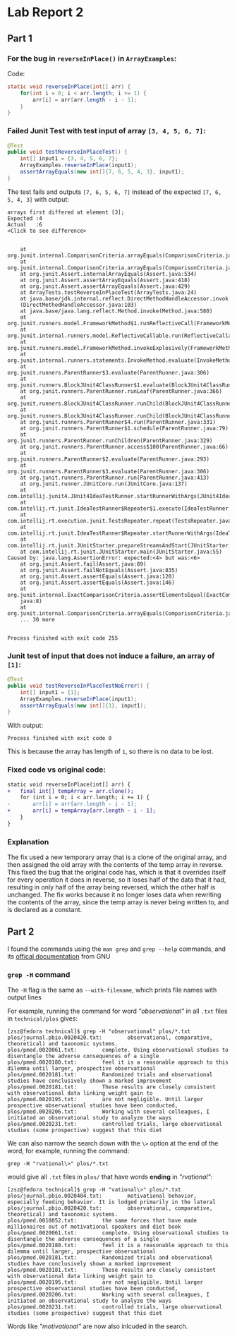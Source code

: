 # Lab Report 2

## Part 1

### For the bug in `reverseInPlace()` in `ArrayExamples`:

Code:

```java
static void reverseInPlace(int[] arr) {
    for(int i = 0; i < arr.length; i += 1) {
        arr[i] = arr[arr.length - i - 1];
    }
}
```

### Failed Junit Test with test input of array `[3, 4, 5, 6, 7]`:

```java
@Test
public void testReverseInPlaceTest() {
    int[] input1 = {3, 4, 5, 6, 7};
    ArrayExamples.reverseInPlace(input1);
    assertArrayEquals(new int[]{7, 6, 5, 4, 3}, input1);
}
```

The test fails and outputs `[7, 6, 5, 6, 7]` instead  of the expected `[7, 6, 5, 4, 3]` with
output:

```
arrays first differed at element [3]; 
Expected :4
Actual   :6
<Click to see difference>


	at org.junit.internal.ComparisonCriteria.arrayEquals(ComparisonCriteria.java:78)
	at org.junit.internal.ComparisonCriteria.arrayEquals(ComparisonCriteria.java:28)
	at org.junit.Assert.internalArrayEquals(Assert.java:534)
	at org.junit.Assert.assertArrayEquals(Assert.java:418)
	at org.junit.Assert.assertArrayEquals(Assert.java:429)
	at ArrayTests.testReverseInPlaceTest(ArrayTests.java:24)
	at java.base/jdk.internal.reflect.DirectMethodHandleAccessor.invok
    (DirectMethodHandleAccessor.java:103)
	at java.base/java.lang.reflect.Method.invoke(Method.java:580)
	at org.junit.runners.model.FrameworkMethod$1.runReflectiveCall(FrameworkMethod.java:59)
	at org.junit.internal.runners.model.ReflectiveCallable.run(ReflectiveCallable.java:12)
	at org.junit.runners.model.FrameworkMethod.invokeExplosively(FrameworkMethod.java:56)
	at org.junit.internal.runners.statements.InvokeMethod.evaluate(InvokeMethod.java:17)
	at org.junit.runners.ParentRunner$3.evaluate(ParentRunner.java:306)
	at org.junit.runners.BlockJUnit4ClassRunner$1.evaluate(BlockJUnit4ClassRunner.java:100)
	at org.junit.runners.ParentRunner.runLeaf(ParentRunner.java:366)
	at org.junit.runners.BlockJUnit4ClassRunner.runChild(BlockJUnit4ClassRunner.java:103)
	at org.junit.runners.BlockJUnit4ClassRunner.runChild(BlockJUnit4ClassRunner.java:63)
	at org.junit.runners.ParentRunner$4.run(ParentRunner.java:331)
	at org.junit.runners.ParentRunner$1.schedule(ParentRunner.java:79)
	at org.junit.runners.ParentRunner.runChildren(ParentRunner.java:329)
	at org.junit.runners.ParentRunner.access$100(ParentRunner.java:66)
	at org.junit.runners.ParentRunner$2.evaluate(ParentRunner.java:293)
	at org.junit.runners.ParentRunner$3.evaluate(ParentRunner.java:306)
	at org.junit.runners.ParentRunner.run(ParentRunner.java:413)
	at org.junit.runner.JUnitCore.run(JUnitCore.java:137)
	at com.intellij.junit4.JUnit4IdeaTestRunner.startRunnerWithArgs(JUnit4IdeaTestRunner.java:69)
	at com.intellij.rt.junit.IdeaTestRunner$Repeater$1.execute(IdeaTestRunner.java:38)
	at com.intellij.rt.execution.junit.TestsRepeater.repeat(TestsRepeater.java:11)
	at com.intellij.rt.junit.IdeaTestRunner$Repeater.startRunnerWithArgs(IdeaTestRunner.java:35)
	at com.intellij.rt.junit.JUnitStarter.prepareStreamsAndStart(JUnitStarter.java:232)
	at com.intellij.rt.junit.JUnitStarter.main(JUnitStarter.java:55)
Caused by: java.lang.AssertionError: expected:<4> but was:<6>
	at org.junit.Assert.fail(Assert.java:89)
	at org.junit.Assert.failNotEquals(Assert.java:835)
	at org.junit.Assert.assertEquals(Assert.java:120)
	at org.junit.Assert.assertEquals(Assert.java:146)
	at org.junit.internal.ExactComparisonCriteria.assertElementsEqual(ExactComparisonCriteria
    java:8)
	at org.junit.internal.ComparisonCriteria.arrayEquals(ComparisonCriteria.java:76)
	... 30 more


Process finished with exit code 255
```

### Junit test of input that does not induce a failure, an array of `[1]`:

```java
@Test
public void testReverseInPlaceTestNoError() {
    int[] input1 = {1};
    ArrayExamples.reverseInPlace(input1);
    assertArrayEquals(new int[]{1}, input1);
}
```

With output:

```
Process finished with exit code 0
```

This is because the array has length of `1`, so there is no data to be lost.

### Fixed code vs original code:

```diff
static void reverseInPlace(int[] arr) {
+   final int[] tempArray = arr.clone();
    for (int i = 0; i < arr.length; i += 1) {
-       arr[i] = arr[arr.length - i - 1];
+       arr[i] = tempArray[arr.length - i - 1];
    }
}
```
### Explanation

The fix used a new temporary array that is a clone of the original array, and then assigned the
old array with the contents of the temp array in reverse. This fixed the bug that the original
code has, which is that it overrides itself for every operation it does in reverse, so it loses
half of the data that it had, resulting in only half of the array being reversed, which the other
half is unchanged. The fix works because it no longer loses data when rewriting the contents of 
the array, since the temp array is never being written to, and is declared as a constant.

## Part 2

I found the commands using the `man grep` and `grep --help` commands, and its
[offical documentation](https://www.gnu.org/software/grep/manual/) from GNU

### `grep -H` command

The `-H` flag is the same as `--with-filename`, which prints file names with output lines

For example, running the command for word _"observational"_ in all `.txt` files in `technical/plos`
gives:

```
[zsz@fedora technical]$ grep -H "observational" plos/*.txt
plos/journal.pbio.0020420.txt:        observational, comparative, theoretical) and taxonomic systems.
plos/pmed.0020061.txt:        complete. Using observational studies to disentangle the adverse consequences of a single
plos/pmed.0020180.txt:        feel it is a reasonable approach to this dilemma until larger, prospective observational
plos/pmed.0020181.txt:        Randomized trials and observational studies have conclusively shown a marked improvement
plos/pmed.0020181.txt:        These results are closely consistent with observational data linking weight gain to
plos/pmed.0020195.txt:        are not negligible. Until larger prospective observational studies have been conducted,
plos/pmed.0020206.txt:        Working with several colleagues, I initiated an observational study to analyze the ways
plos/pmed.0020231.txt:        controlled trials, large observational studies (some prospective) suggest that this diet
```

We can also narrow the search down with the `\>` option at the end of the word, for example, 
running the command:

`grep -H "rvational\>" plos/*.txt` 

would give all `.txt` files in `plos/` that have words **ending** in _"rvational"_:

```
[zsz@fedora technical]$ grep -H "vational\>" plos/*.txt
plos/journal.pbio.0020404.txt:        motivational behavior, especially feeding behavior. It is lodged primarily in the lateral
plos/journal.pbio.0020420.txt:        observational, comparative, theoretical) and taxonomic systems.
plos/pmed.0010052.txt:        the same forces that have made millionaires out of motivational speakers and diet book
plos/pmed.0020061.txt:        complete. Using observational studies to disentangle the adverse consequences of a single
plos/pmed.0020180.txt:        feel it is a reasonable approach to this dilemma until larger, prospective observational
plos/pmed.0020181.txt:        Randomized trials and observational studies have conclusively shown a marked improvement
plos/pmed.0020181.txt:        These results are closely consistent with observational data linking weight gain to
plos/pmed.0020195.txt:        are not negligible. Until larger prospective observational studies have been conducted,
plos/pmed.0020206.txt:        Working with several colleagues, I initiated an observational study to analyze the ways
plos/pmed.0020231.txt:        controlled trials, large observational studies (some prospective) suggest that this diet
```

Words like _"motivational"_ are now also inlcuded in the search.
